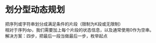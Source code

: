 # 划分型动态规划
把序列或字符串划分成满足条件的片段（限制为K段或无限制）    
相对于序列dp，我们需要加上每个片段的状态信息，以及通常使用0作为空串。  
解决方案：四步，把最后一段当做最后一步，枚举起点  
